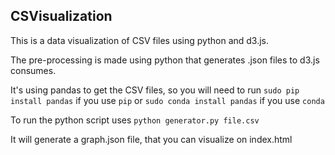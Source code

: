 ## CSVisualization

This is a data visualization of CSV files using python and d3.js.

The pre-processing is made using python that generates .json files to d3.js consumes.

It's using pandas to get the CSV files, so you will need to run `sudo pip install pandas` if you use `pip` or `sudo conda install pandas` if you use `conda`

To run the python script uses `python generator.py file.csv`

It will generate a graph.json file, that you can visualize on index.html
